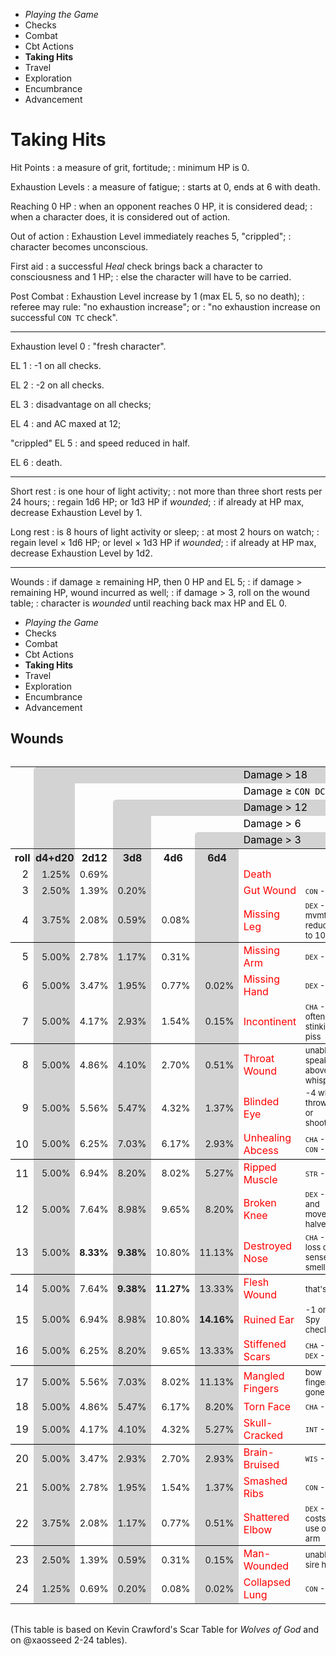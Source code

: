 
<!-- .margin.compass -->
* _Playing the Game_
* Checks
* Combat
* Cbt Actions
* **Taking Hits**
* Travel
* Exploration
* Encumbrance
* Advancement


# Taking Hits

Hit Points
: a measure of grit, fortitude;
: minimum HP is 0.

Exhaustion Levels
: a measure of fatigue;
: starts at 0, ends at 6 with death.

Reaching 0 HP
: when an opponent reaches 0 HP, it is considered dead;
: when a character does, it is considered out of action.

Out of action
: Exhaustion Level immediately reaches 5, "crippled";
: character becomes unconscious.

First aid
: a successful _Heal_ check brings back a character to consciousness and 1 HP;
: else the character will have to be carried.

Post Combat
: Exhaustion Level increase by 1 (max EL 5, so no death);
: referee may rule: "no exhaustion increase"; or
: "no exhaustion increase on successful `CON TC` check".

<hr/>

Exhaustion level 0
: "fresh character".

EL 1
: -1 on all checks.

EL 2
: -2 on all checks.

EL 3
: disadvantage on all checks;

EL 4
: and AC maxed at 12;

"crippled" EL 5
: and speed reduced in half.

EL 6
: death.

<hr/>

Short rest
: is one hour of light activity;
: not more than three short rests per 24 hours;
: regain 1d6 HP; or 1d3 HP if _wounded_;
: if already at HP max, decrease Exhaustion Level by 1.

Long rest
: is 8 hours of light activity or sleep;
: at most 2 hours on watch;
: regain level × 1d6 HP; or level × 1d3 HP if _wounded_;
: if already at HP max, decrease Exhaustion Level by 1d2.

<hr/>

Wounds
: if damage ≥ remaining HP, then 0 HP and EL 5;
: if damage > remaining HP, wound incurred as well;
: if damage > 3, roll on the wound table;
: character is _wounded_ until reaching back max HP and EL 0.


<!-- PAGE BREAK health -->

<!-- .margin.compass -->
* _Playing the Game_
* Checks
* Combat
* Cbt Actions
* **Taking Hits**
* Travel
* Exploration
* Encumbrance
* Advancement


## Wounds

<!--
[^1]
[^1]:
  If too complicated, roll 2d12 (let's hope it's not a double 1)
-->

<style>
#scars { margin: 2rem 0; }
#scars td:nth-child(1) { text-align: right; }
#scars td:nth-child(2) { text-align: right; font-size: 90%; }
#scars td:nth-child(3) { text-align: right; font-size: 90%; }
#scars td:nth-child(4) { text-align: right; font-size: 90%; }
#scars td:nth-child(5) { text-align: right; font-size: 90%; }
#scars td:nth-child(6) { text-align: right; font-size: 90%; }
#scars td:nth-child(7) { color: red; }
#scars td:nth-child(8) { font-size: 81%; }
#scars tr:nth-child(1) td { color: black; }
#scars tr:nth-child(2) td { color: black; }
#scars tr:nth-child(3) td { color: black; }
#scars tr:nth-child(4) td { color: black; }
#scars tr:nth-child(5) td { color: black; }
#scars th { padding-left: 0.2rem; padding-right: 0.1rem; }
#scars td.lg { background-color: lightgrey; }
#scars th.lg { background-color: lightgrey; }
#scars td.bo { font-weight: bold; }
#scars tr:nth-child(3n+6) td { border-bottom: 1px solid black; }
#scars tr.r td:nth-child(2) { background-color: lightgrey; }
#scars tr.r td:nth-child(4) { background-color: lightgrey; }
#scars tr.r td:nth-child(6) { background-color: lightgrey; }
#scars td.rnd { border-start-start-radius: 0.33rem; }
</style>

<table id="scars" class="scars">
<tr><td></td><td class="lg rnd"></td><td class="lg"></td><td class="lg"></td><td class="lg"></td><td class="lg"></td><td class="lg" colspan="2">Damage > 18</td></tr>
<tr><td></td><td class="lg"></td><td></td><td></td><td></td><td></td><td colspan="2">Damage ≥ <code>CON DC</code></td></tr>
<tr><td></td><td class="lg"></td><td></td><td class="lg rnd"></td><td class="lg"></td><td class="lg"></td><td class="lg" colspan="2">Damage > 12</td></tr>
<tr><td></td><td class="lg"></td><td></td><td class="lg"></td><td></td><td></td><td colspan="2">Damage > 6</td></tr>
<tr><td></td><td class="lg"></td><td></td><td class="lg"></td><td></td><td class="lg rnd"></td><td class="lg" colspan="2">Damage > 3</td></tr>
<tr><th>roll</th><th class="lg">d4+d20</th><th>2d12</th><th class="lg">3d8</th><th>4d6</th><th class="lg">6d4</th><th></th><th></th></tr>
<tr class="r"><td> 2</td><td>1.25%</td><td>0.69%</td><td>     </td><td>      </td><td>      </td><td>Death</td><td></td></tr>
<tr class="r"><td> 3</td><td>2.50%</td><td>1.39%</td><td>0.20%</td><td>      </td><td>      </td><td>Gut Wound</td><td><code>CON</code> - 4</td></tr>
<tr class="r"><td> 4</td><td>3.75%</td><td>2.08%</td><td>0.59%</td><td> 0.08%</td><td>      </td><td>Missing Leg</td><td><code>DEX</code> - 4, mvmt reduced to 10ft</td></tr>
<tr class="r"><td> 5</td><td>5.00%</td><td>2.78%</td><td>1.17%</td><td> 0.31%</td><td>      </td><td>Missing Arm</td><td><code>DEX</code> - 4</td></tr>
<tr class="r"><td> 6</td><td>5.00%</td><td>3.47%</td><td>1.95%</td><td> 0.77%</td><td> 0.02%</td><td>Missing Hand</td><td><code>DEX</code> - 2</td></tr>
<tr class="r"><td> 7</td><td>5.00%</td><td>4.17%</td><td>2.93%</td><td> 1.54%</td><td> 0.15%</td><td>Incontinent</td><td><code>CHA</code> - 2, often stinking of piss</td></tr>
<tr class="r"><td> 8</td><td>5.00%</td><td>4.86%</td><td>4.10%</td><td> 2.70%</td><td> 0.51%</td><td>Throat Wound</td><td>unable to speak above a whisper</td></tr>
<tr class="r"><td> 9</td><td>5.00%</td><td>5.56%</td><td>5.47%</td><td> 4.32%</td><td> 1.37%</td><td>Blinded Eye</td><td>-4 when throwing or shooting</td></tr>
<tr class="r"><td>10</td><td>5.00%</td><td>6.25%</td><td>7.03%</td><td> 6.17%</td><td> 2.93%</td><td>Unhealing Abcess</td><td><code>CHA</code> - 1, <code>CON</code> - 1</td></tr>
<tr class="r"><td>11</td><td>5.00%</td><td>6.94%</td><td>8.20%</td><td> 8.02%</td><td> 5.27%</td><td>Ripped Muscle</td><td><code>STR</code> - 2</td></tr>
<tr class="r"><td>12</td><td>5.00%</td><td>7.64%</td><td>8.98%</td><td> 9.65%</td><td> 8.20%</td><td>Broken Knee</td><td><code>DEX</code> - 2 and movement halved</td></tr>
<tr class="r"><td>13</td><td>5.00%</td><td class="bo">8.33%</td><td class="bo">9.38%</td><td>10.80%</td><td>11.13%</td><td>Destroyed Nose</td><td><code>CHA</code> - 2, loss of sense of smell</td></tr>
<tr class="r"><td>14</td><td>5.00%</td><td>7.64%</td><td class="bo">9.38%</td><td class="bo">11.27%</td><td>13.33%</td><td>Flesh Wound</td><td>that's it</td></tr>
<tr class="r"><td>15</td><td>5.00%</td><td>6.94%</td><td>8.98%</td><td>10.80%</td><td class="bo">14.16%</td><td>Ruined Ear</td><td>-1 on all Spy checks</td></tr>
<tr class="r"><td>16</td><td>5.00%</td><td>6.25%</td><td>8.20%</td><td> 9.65%</td><td>13.33%</td><td>Stiffened Scars</td><td><code>CHA</code> - 1, <code>DEX</code> - 1</td></tr>
<tr class="r"><td>17</td><td>5.00%</td><td>5.56%</td><td>7.03%</td><td> 8.02%</td><td>11.13%</td><td>Mangled Fingers</td><td>bow fingers gone</td></tr>
<tr class="r"><td>18</td><td>5.00%</td><td>4.86%</td><td>5.47%</td><td> 6.17%</td><td> 8.20%</td><td>Torn Face</td><td><code>CHA</code> - 2</td></tr>
<tr class="r"><td>19</td><td>5.00%</td><td>4.17%</td><td>4.10%</td><td> 4.32%</td><td> 5.27%</td><td>Skull-Cracked</td><td><code>INT</code> - 2</td></tr>
<tr class="r"><td>20</td><td>5.00%</td><td>3.47%</td><td>2.93%</td><td> 2.70%</td><td> 2.93%</td><td>Brain-Bruised</td><td><code>WIS</code> - 2</td></tr>
<tr class="r"><td>21</td><td>5.00%</td><td>2.78%</td><td>1.95%</td><td> 1.54%</td><td> 1.37%</td><td>Smashed Ribs</td><td><code>CON</code> - 2</td></tr>
<tr class="r"><td>22</td><td>3.75%</td><td>2.08%</td><td>1.17%</td><td> 0.77%</td><td> 0.51%</td><td>Shattered Elbow</td><td><code>DEX</code> - 2, costs the use of an arm</td></tr>
<tr class="r"><td>23</td><td>2.50%</td><td>1.39%</td><td>0.59%</td><td> 0.31%</td><td> 0.15%</td><td>Man-Wounded</td><td>unable to sire heirs</td></tr>
<tr class="r"><td>24</td><td>1.25%</td><td>0.69%</td><td>0.20%</td><td> 0.08%</td><td> 0.02%</td><td>Collapsed Lung</td><td><code>CON</code> - 4</td></tr>
</table>

(This table is based on Kevin Crawford's Scar Table for _Wolves of God_ and on @xaosseed 2-24 tables).

